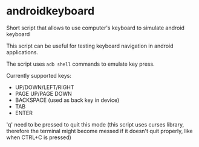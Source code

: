 androidkeyboard
===============

Short script that allows to use computer's keyboard to simulate android keyboard

This script can be useful for testing keyboard navigation in android applications.


The script uses ```adb shell``` commands to emulate key press.

Currently supported keys:
* UP/DOWN/LEFT/RIGHT
* PAGE UP/PAGE DOWN
* BACKSPACE (used as back key in device)
* TAB
* ENTER
 

'q' need to be pressed to quit this mode (this script uses curses library, therefore the terminal might become messed if it doesn't quit properly, like when CTRL+C is pressed)

